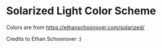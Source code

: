 # Solarized Light Color Scheme

Colors are from https://ethanschoonover.com/solarized/

Credits to Ethan Schoonover :)
